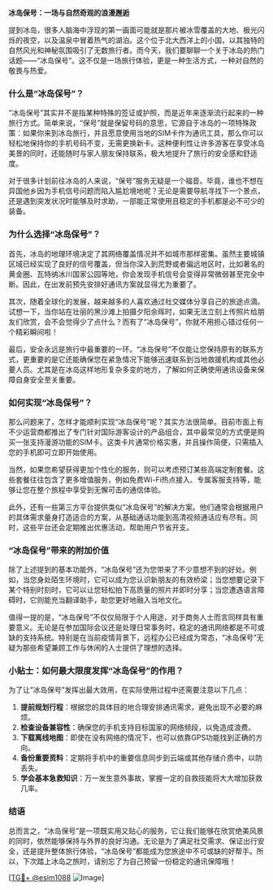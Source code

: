 **冰岛保号：一场与自然奇观的浪漫邂逅**

提到冰岛，很多人脑海中浮现的第一画面可能就是那片被冰雪覆盖的大地、极光闪烁的夜空，以及温泉中冒着热气的湖泊。这个位于北大西洋上的小国，以其独特的自然风光和神秘氛围吸引了无数旅行者。而今天，我们要聊聊一个关于冰岛的热门话题——“冰岛保号”。这不仅是一场旅行体验，更是一种生活方式，一种对自然的敬畏与热爱。

### 什么是“冰岛保号”？

“冰岛保号”其实并不是指某种特殊的签证或护照，而是近年来逐渐流行起来的一种旅行方式。简单来说，“保号”就是保留号码的意思，它源自于冰岛的一项特殊政策：如果你来到冰岛旅行，并且愿意使用当地的SIM卡作为通讯工具，那么你可以轻松地保持你的手机号码不变，无需更换新卡。这种便利性让许多游客在享受冰岛美景的同时，还能随时与家人朋友保持联系，极大地提升了旅行的安全感和舒适度。

对于很多计划前往冰岛的人来说，“保号”服务无疑是一个福音。毕竟，谁也不想在异国他乡因为手机信号问题而陷入尴尬境地呢？无论是需要导航寻找下一个景点，还是遇到突发状况时能够及时求助，一部能正常使用且稳定的手机都是必不可少的装备。

### 为什么选择“冰岛保号”？

首先，冰岛的地理环境决定了其网络覆盖情况并不如城市那样密集。虽然主要城镇区域已经实现了良好的信号覆盖，但当你深入到荒野或者偏远地区时，比如著名的黄金圈、瓦特纳冰川国家公园等地，你会发现手机信号会变得非常微弱甚至完全中断。因此，在出发前预先安排好通讯方案就显得尤为重要了。

其次，随着全球化的发展，越来越多的人喜欢通过社交媒体分享自己的旅途点滴。试想一下，当你站在壮丽的黑沙滩上拍摄夕阳余晖时，如果无法立刻上传照片给朋友们欣赏，会不会觉得少了点什么？而有了“冰岛保号”，你就不用担心错过任何一个精彩瞬间啦！

最后，安全永远是旅行中最重要的一环。“冰岛保号”不仅能让您保持原有的联系方式，更重要的是它还能确保您在紧急情况下能够迅速联系到当地救援机构或其他必要人员。尤其是在冰岛这样地形复杂多变的地方，了解如何正确使用通讯设备来保障自身安全至关重要。

### 如何实现“冰岛保号”？

那么问题来了，怎样才能顺利实现“冰岛保号”呢？其实方法很简单。目前市面上有不少运营商都推出了专门针对国际游客设计的产品组合，其中最常见的方式便是购买一张支持漫游功能的SIM卡。这类卡片通常价格实惠，并且操作简便，只需插入您的手机即可立即开始使用。

当然，如果您希望获得更加个性化的服务，则可以考虑预订某些高端定制套餐。这些套餐往往包含了更多增值服务，例如免费Wi-Fi热点接入、专属客服支持等，能够让您在整个旅程中享受到无懈可击的通信体验。

此外，还有一些第三方平台提供类似“冰岛保号”的解决方案。他们通常会根据用户的具体需求量身打造适合的方案，从基础通话功能到高清视频通话应有尽有。同时，这些平台还会定期推出优惠活动，帮助用户节省开支。

### “冰岛保号”带来的附加价值

除了上述提到的基本功能外，“冰岛保号”还为您带来了不少意想不到的好处。例如，当您身处陌生环境时，它可以成为您认识新朋友的有效桥梁；当您想要记录下某个特别时刻时，它可以让您轻松拍下高质量的照片并即时分享；当您遭遇语言障碍时，它则能充当翻译助手，助您更好地融入当地文化。

值得一提的是，“冰岛保号”不仅仅局限于个人用途，对于商务人士而言同样具有重要意义。无论是在参加国际会议还是处理日常事务时，稳定的通讯网络都是不可或缺的支持系统。特别是在当前疫情背景下，远程办公已经成为常态，“冰岛保号”无疑为那些希望兼顾工作与休闲的人士提供了理想的选择。

### 小贴士：如何最大限度发挥“冰岛保号”的作用？

为了让“冰岛保号”发挥出最大效用，在实际使用过程中还需要注意以下几点：

1. **提前规划行程**：根据您的具体目的地合理安排通讯需求，避免出现不必要的麻烦。
2. **检查设备兼容性**：确保您的手机支持目标国家的网络频段，以免造成浪费。
3. **下载离线地图**：即使在没有网络的情况下，也可以依靠GPS功能找到正确的方向。
4. **备份重要资料**：定期将手机中的重要信息同步到云端或其他存储介质中，以防丢失。
5. **学会基本急救知识**：万一发生意外事故，掌握一定的自救技能将大大增加获救几率。

### 结语

总而言之，“冰岛保号”是一项既实用又贴心的服务，它让我们能够在欣赏绝美风景的同时，依然能够保持与外界的良好沟通。无论是为了满足社交需求、保证出行安全，还是提升整体旅行体验，“冰岛保号”都能成为您旅途中不可或缺的好帮手。所以，下次踏上冰岛之旅时，请别忘了为自己预留一份稳定的通讯保障哦！

[[TG💪+ @esim1088](https://t.me/s/esim1088) ![Image](https://i.postimg.cc/4NQfJmqS/Snipaste-2025-05-13-00-14-12.png)]